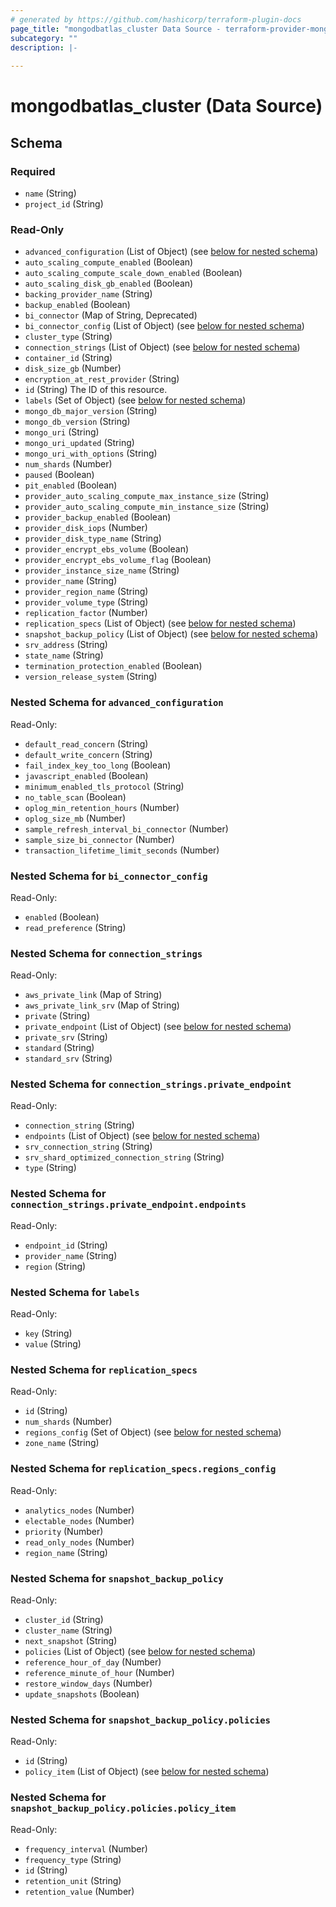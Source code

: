 ```yaml
---
# generated by https://github.com/hashicorp/terraform-plugin-docs
page_title: "mongodbatlas_cluster Data Source - terraform-provider-mongodbatlas"
subcategory: ""
description: |-
  
---
```


# mongodbatlas_cluster (Data Source)





<!-- schema generated by tfplugindocs -->
## Schema

### Required

- `name` (String)
- `project_id` (String)

### Read-Only

- `advanced_configuration` (List of Object) (see [below for nested schema](#nestedatt--advanced_configuration))
- `auto_scaling_compute_enabled` (Boolean)
- `auto_scaling_compute_scale_down_enabled` (Boolean)
- `auto_scaling_disk_gb_enabled` (Boolean)
- `backing_provider_name` (String)
- `backup_enabled` (Boolean)
- `bi_connector` (Map of String, Deprecated)
- `bi_connector_config` (List of Object) (see [below for nested schema](#nestedatt--bi_connector_config))
- `cluster_type` (String)
- `connection_strings` (List of Object) (see [below for nested schema](#nestedatt--connection_strings))
- `container_id` (String)
- `disk_size_gb` (Number)
- `encryption_at_rest_provider` (String)
- `id` (String) The ID of this resource.
- `labels` (Set of Object) (see [below for nested schema](#nestedatt--labels))
- `mongo_db_major_version` (String)
- `mongo_db_version` (String)
- `mongo_uri` (String)
- `mongo_uri_updated` (String)
- `mongo_uri_with_options` (String)
- `num_shards` (Number)
- `paused` (Boolean)
- `pit_enabled` (Boolean)
- `provider_auto_scaling_compute_max_instance_size` (String)
- `provider_auto_scaling_compute_min_instance_size` (String)
- `provider_backup_enabled` (Boolean)
- `provider_disk_iops` (Number)
- `provider_disk_type_name` (String)
- `provider_encrypt_ebs_volume` (Boolean)
- `provider_encrypt_ebs_volume_flag` (Boolean)
- `provider_instance_size_name` (String)
- `provider_name` (String)
- `provider_region_name` (String)
- `provider_volume_type` (String)
- `replication_factor` (Number)
- `replication_specs` (List of Object) (see [below for nested schema](#nestedatt--replication_specs))
- `snapshot_backup_policy` (List of Object) (see [below for nested schema](#nestedatt--snapshot_backup_policy))
- `srv_address` (String)
- `state_name` (String)
- `termination_protection_enabled` (Boolean)
- `version_release_system` (String)

<a id="nestedatt--advanced_configuration"></a>
### Nested Schema for `advanced_configuration`

Read-Only:

- `default_read_concern` (String)
- `default_write_concern` (String)
- `fail_index_key_too_long` (Boolean)
- `javascript_enabled` (Boolean)
- `minimum_enabled_tls_protocol` (String)
- `no_table_scan` (Boolean)
- `oplog_min_retention_hours` (Number)
- `oplog_size_mb` (Number)
- `sample_refresh_interval_bi_connector` (Number)
- `sample_size_bi_connector` (Number)
- `transaction_lifetime_limit_seconds` (Number)


<a id="nestedatt--bi_connector_config"></a>
### Nested Schema for `bi_connector_config`

Read-Only:

- `enabled` (Boolean)
- `read_preference` (String)


<a id="nestedatt--connection_strings"></a>
### Nested Schema for `connection_strings`

Read-Only:

- `aws_private_link` (Map of String)
- `aws_private_link_srv` (Map of String)
- `private` (String)
- `private_endpoint` (List of Object) (see [below for nested schema](#nestedobjatt--connection_strings--private_endpoint))
- `private_srv` (String)
- `standard` (String)
- `standard_srv` (String)

<a id="nestedobjatt--connection_strings--private_endpoint"></a>
### Nested Schema for `connection_strings.private_endpoint`

Read-Only:

- `connection_string` (String)
- `endpoints` (List of Object) (see [below for nested schema](#nestedobjatt--connection_strings--private_endpoint--endpoints))
- `srv_connection_string` (String)
- `srv_shard_optimized_connection_string` (String)
- `type` (String)

<a id="nestedobjatt--connection_strings--private_endpoint--endpoints"></a>
### Nested Schema for `connection_strings.private_endpoint.endpoints`

Read-Only:

- `endpoint_id` (String)
- `provider_name` (String)
- `region` (String)




<a id="nestedatt--labels"></a>
### Nested Schema for `labels`

Read-Only:

- `key` (String)
- `value` (String)


<a id="nestedatt--replication_specs"></a>
### Nested Schema for `replication_specs`

Read-Only:

- `id` (String)
- `num_shards` (Number)
- `regions_config` (Set of Object) (see [below for nested schema](#nestedobjatt--replication_specs--regions_config))
- `zone_name` (String)

<a id="nestedobjatt--replication_specs--regions_config"></a>
### Nested Schema for `replication_specs.regions_config`

Read-Only:

- `analytics_nodes` (Number)
- `electable_nodes` (Number)
- `priority` (Number)
- `read_only_nodes` (Number)
- `region_name` (String)



<a id="nestedatt--snapshot_backup_policy"></a>
### Nested Schema for `snapshot_backup_policy`

Read-Only:

- `cluster_id` (String)
- `cluster_name` (String)
- `next_snapshot` (String)
- `policies` (List of Object) (see [below for nested schema](#nestedobjatt--snapshot_backup_policy--policies))
- `reference_hour_of_day` (Number)
- `reference_minute_of_hour` (Number)
- `restore_window_days` (Number)
- `update_snapshots` (Boolean)

<a id="nestedobjatt--snapshot_backup_policy--policies"></a>
### Nested Schema for `snapshot_backup_policy.policies`

Read-Only:

- `id` (String)
- `policy_item` (List of Object) (see [below for nested schema](#nestedobjatt--snapshot_backup_policy--policies--policy_item))

<a id="nestedobjatt--snapshot_backup_policy--policies--policy_item"></a>
### Nested Schema for `snapshot_backup_policy.policies.policy_item`

Read-Only:

- `frequency_interval` (Number)
- `frequency_type` (String)
- `id` (String)
- `retention_unit` (String)
- `retention_value` (Number)

